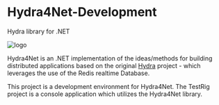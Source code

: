 # Hydra4Net-Development

Hydra library for .NET

![logo](HydraNet.png)

Hydra4Net is an .NET implementation of the ideas/methods for building distributed applications based on the original [Hydra](https://github.com/pnxtech/hydra) project - which leverages the use of the Redis realtime Database.

This project is a development environment for Hydra4Net. The TestRig project is a console application which utilizes the Hydra4Net library.

